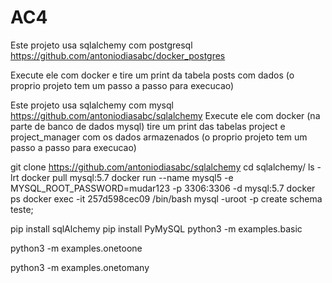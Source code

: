 # AC4

Este projeto usa sqlalchemy com postgresql
https://github.com/antoniodiasabc/docker_postgres

Execute ele com docker e tire um print da tabela posts com dados
(o proprio projeto tem um passo a passo para execucao)

Este projeto usa sqlalchemy com mysql
https://github.com/antoniodiasabc/sqlalchemy
Execute ele com docker (na parte de banco de dados mysql) tire um print das tabelas project e project_manager  com os dados armazenados
(o proprio projeto tem um passo a passo para execucao)


git clone https://github.com/antoniodiasabc/sqlalchemy
cd sqlalchemy/
ls -lrt
docker pull mysql:5.7
docker run --name mysql5 -e MYSQL_ROOT_PASSWORD=mudar123 -p 3306:3306 -d mysql:5.7
docker ps
docker exec -it 257d598cec09 /bin/bash
mysql -uroot -p
create schema teste;

pip install sqlAlchemy
pip install PyMySQL
python3 -m examples.basic

python3 -m examples.onetoone

python3 -m examples.onetomany
